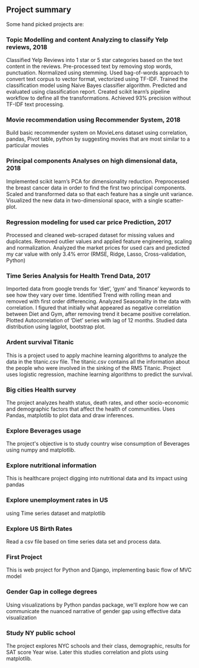 ## Project summary

Some hand picked projects are:

### Topic Modelling and content Analyzing to classify Yelp reviews, 2018 
Classified Yelp Reviews into 1 star or 5 star categories based on the text content in the reviews. Pre-processed text by removing stop words, punctuation. Normalized using stemming. Used bag-of-words approach to convert text corpus to vector format, vectorized using TF-IDF. Trained the classification model using Naive Bayes classifier algorithm. Predicted and evaluated using classification report. Created scikit learn’s pipeline workflow to define all the transformations. Achieved 93% precision without TF-IDF text processing.  

### Movie recommendation using Recommender System, 2018
Build basic recommender system on MovieLens dataset using correlation, pandas, Pivot table, python by suggesting movies that are most similar to a particular movies

### Principal components Analyses on high dimensional data, 2018
Implemented scikit learn’s PCA for dimensionality reduction. Preprocessed the breast cancer data in order to find the first two principal components. Scaled and transformed data so that each feature has a single unit variance. Visualized the new data in two-dimensional space, with a single scatter-plot.

### Regression modeling for used car price Prediction, 2017
Processed and cleaned web-scraped dataset for missing values and duplicates. Removed outlier values and applied feature engineering, scaling and normalization. Analyzed the market prices for used cars and predicted my car value with only 3.4% error (RMSE, Ridge, Lasso, Cross-validation, Python)

### Time Series Analysis for Health Trend Data, 2017
Imported data from google trends for ‘diet’, ‘gym’ and ‘finance’ keywords to see how they vary over time. Identified Trend with rolling mean and removed with first order differencing. Analyzed Seasonality in the data with correlation. I figured that initially what appeared as negative correlation between Diet and Gym, after removing trend it became positive correlation. Plotted Autocorrelation of ‘Diet’ series with lag of 12 months. Studied data distribution using lagplot, bootstrap plot.

### Ardent survival Titanic 
This is a project used to apply machine learning algorithms to analyze the data in the titanic.csv file. The titanic.csv contains all the information about the people who were involved in the sinking of the RMS Titanic. Project uses logistic regression, machine learning algorithms to predict the survival.

### Big cities Health survey 
The project analyzes health status, death rates, and other socio-economic and demographic factors that affect the health of communities. Uses Pandas, matplotlib to plot data and draw inferences.

### Explore Beverages usage
The project's objective is to study country wise consumption of Beverages using numpy and matplotlib.

### Explore nutritional information
This is healthcare project digging into nutritional data and its impact using pandas

### Explore unemployment rates in US 
using Time series dataset and matplotlib

### Explore US Birth Rates
Read a csv file based on time series data set and process data.

### First Project 
This is web project for Python and Django, implementing basic flow of MVC model

### Gender Gap in college degrees 
Using visualizations by Python pandas package, we'll explore how we can communicate the nuanced narrative of gender gap using effective data visualization

### Study NY public school 
The project explores NYC schools and their class, demographic, results for SAT score Year wise. Later this studies correlation and plots using matplotlib.